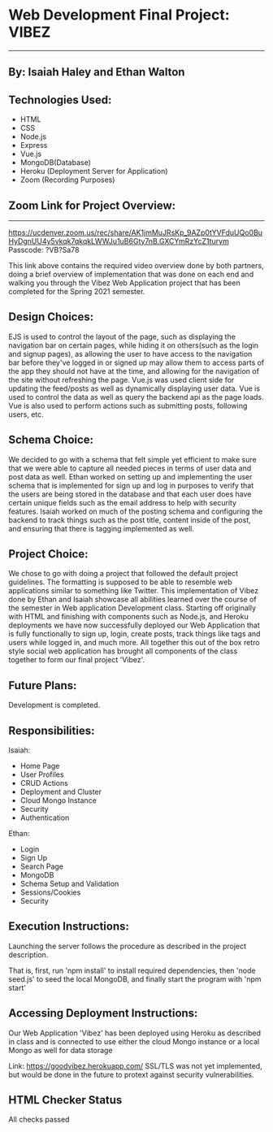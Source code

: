 # Web Development Final Project: VIBEZ
---
## By: Isaiah Haley and Ethan Walton
  
  
## Technologies Used:
* HTML
* CSS
* Node.js
* Express
* Vue.js
* MongoDB(Database)
* Heroku (Deployment Server for Application)
* Zoom (Recording Purposes)

## Zoom Link for Project Overview:
---
https://ucdenver.zoom.us/rec/share/AK1jmMuJRsKp_9AZp0tYVFduUQo0BuHyDgnUU4y5vkqk7qkqkLWWJu1uB6Gty7nB.GXCYmRzYcZ1turym 
Passcode: ?VB?Sa78 

This link above contains the required video overview done by both partners, doing a brief overview of implementation that was done on each end and walking you through the Vibez Web Application project that has been completed for the Spring 2021 semester.


## Design Choices:
EJS is used to control the layout of the page, such as displaying the navigation bar on certain pages, while hiding it on others(such as the login and signup pages), as allowing the user to have access to the navigation bar before they've logged in or signed up may allow them to access parts of the app they should not have at the time,  and allowing for the navigation of the site without refreshing the page. Vue.js was used client side for updating the feed/posts as well as dynamically displaying user data. Vue is used to control the data as well as query the backend api as the page loads. Vue is also used to perform actions such as submitting posts, following users, etc. 

## Schema Choice:
We decided to go with a schema that felt simple yet efficient to make sure that we were able to capture all needed pieces in terms of user data and post data as well. Ethan worked on setting up and implementing the user schema that is implemented for sign up and log in purposes to verify that the users are being stored in the database and that each user does have certain unique fields such as the email address to help with security features. Isaiah worked on much of the posting schema and configuring the backend to track things such as the post title, content inside of the post, and ensuring that there is tagging implemented as well. 

## Project Choice:
We chose to go with doing a project that followed the default project guidelines. The formatting is supposed to be able to resemble web applications similar to something like Twitter. This implementation of Vibez done by Ethan and Isaiah showcase all abilities learned over the course of the semester in Web application Development class. Starting off originally with HTML and finishing with components such as Node.js, and Heroku deployments we have now successfully deployed our Web Application that is fully functionally to sign up, login, create posts, track things like tags and users while logged in, and much more. All together this out of the box retro style social web application has brought all components of the class together to form our final project 'Vibez'.


## Future Plans:
Development is completed.


## Responsibilities:
Isaiah:
* Home Page
* User Profiles
* CRUD Actions
* Deployment and Cluster
* Cloud Mongo Instance
* Security
* Authentication


Ethan:
* Login
* Sign Up
* Search Page
* MongoDB 
* Schema Setup and Validation
* Sessions/Cookies
* Security

## Execution Instructions:

Launching the server follows the procedure as described in the project description.

That is, first, run 'npm install' to install required dependencies, then 'node seed.js' to seed the local MongoDB, and finally start the program with 'npm start'

## Accessing Deployment Instructions:

Our Web Application 'Vibez' has been deployed using Heroku as described in class and is connected to use either the cloud Mongo instance or a local Mongo as well for data storage 

Link: https://goodvibez.herokuapp.com/
SSL/TLS was not yet implemented, but would be done in the future to protext against security vulnerabilities.

## HTML Checker Status

All checks passed
